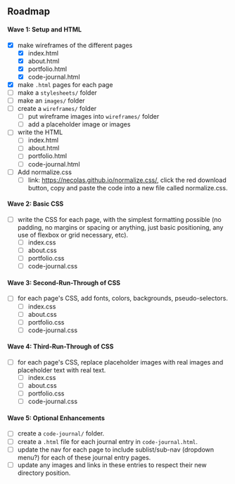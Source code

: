 ## Roadmap

#### Wave 1: Setup and HTML
- [x] make wireframes of the different pages
  - [x] index.html
  - [x] about.html
  - [x] portfolio.html
  - [x] code-journal.html
- [x] make `.html` pages for each page
- [ ] make a `stylesheets/` folder
- [ ] make an `images/` folder
- [ ] create a `wireframes/` folder
  - [ ] put wireframe images into `wireframes/` folder
  - [ ] add a placeholder image or images
- [ ] write the HTML
  - [ ] index.html
  - [ ] about.html
  - [ ] portfolio.html
  - [ ] code-journal.html
- [ ] Add normalize.css
    - [ ] link: https://necolas.github.io/normalize.css/, click the red download button, copy and paste the code into a new file called normalize.css.

#### Wave 2: Basic CSS
- [ ] write the CSS for each page, with the simplest formatting possible (no padding, no margins or spacing or anything, just basic positioning, any use of flexbox or grid necessary, etc).
  - [ ] index.css
  - [ ] about.css
  - [ ] portfolio.css
  - [ ] code-journal.css

#### Wave 3: Second-Run-Through of CSS
- [ ] for each page's CSS, add fonts, colors, backgrounds, pseudo-selectors. 
  - [ ] index.css
  - [ ] about.css
  - [ ] portfolio.css
  - [ ] code-journal.css

#### Wave 4: Third-Run-Through of CSS
- [ ] for each page's CSS, replace placeholder images with real images and placeholder text with real text.
  - [ ] index.css
  - [ ] about.css
  - [ ] portfolio.css
  - [ ] code-journal.css

#### Wave 5: Optional Enhancements
- [ ] create a `code-journal/` folder.
- [ ] create a `.html` file for each journal entry in `code-journal.html`.
- [ ] update the nav for each page to include sublist/sub-nav (dropdown menu?) for each of these journal entry pages.
- [ ] update any images and links in these entries to respect their new directory position.
